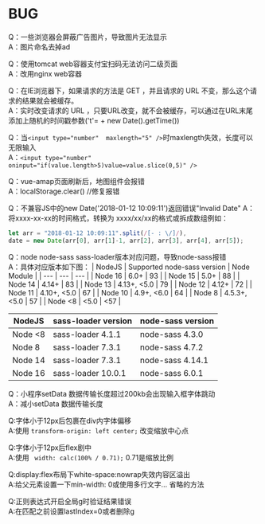 # BUG
Q：一些浏览器会屏蔽广告图片，导致图片无法显示  
A：图片命名去掉ad  

Q：使用tomcat web容器支付宝扫码无法访问二级页面  
A：改用nginx web容器  

Q：在IE浏览器下，如果请求的方法是 GET ，并且请求的 URL 不变，那么这个请求的结果就会被缓存。  
A：实时改变请求的 URL ，只要URL改变，就不会被缓存，可以通过在URL末尾添加上随机的时间戳参数('t'= + new Date().getTime())  

Q：当`<input type="number"  maxlength="5" />`时maxlength失效，长度可以无限输入    
A：`<input type="number" oninput="if(value.length>5)value=value.slice(0,5)" />`  

Q：vue-amap页面刷新后，地图组件会报错  
A：localStorage.clear() //修复报错 

Q：不兼容JS中的new Date('2018-01-12 10:09:11')返回错误"Invalid Date"
A：将xxxx-xx-xx的时间格式，转换为 xxxx/xx/xx的格式或拆成数组例如：
```javascript
let arr = "2018-01-12 10:09:11".split(/[- : \/]/),
date = new Date(arr[0], arr[1]-1, arr[2], arr[3], arr[4], arr[5]);
``` 

Q：node node-sass sass-loader版本对应问题，导致node-sass报错  
A：具体对应版本如下图：
| NodeJS | Supported node-sass version | Node Module |
| --- | --- | --- |
| Node 16 | 6.0+ | 93 |
| Node 15 | 5.0+ | 88 |
| Node 14 | 4.14+ | 83 |
| Node 13 | 4.13+, <5.0 | 79 |
| Node 12 | 4.12+ | 72 |
| Node 11 | 4.10+, <5.0 | 67 |
| Node 10 | 4.9+, <6.0 | 64 |
| Node 8 | 4.5.3+, <5.0 | 57 |
| Node <8 | <5.0 | <57 |

| NodeJS | sass-loader  version | node-sass version |
| --- | --- | --- |
| Node <8 | sass-loader 4.1.1 | node-sass 4.3.0 |
| Node 8 | sass-loader 7.3.1 | node-sass 4.7.2 |
| Node 14 | sass-loader 7.3.1 | node-sass 4.14.1 |
| Node 16 | sass-loader 10.0.1 | node-sass 6.0.1 |

Q：小程序setData 数据传输长度超过200kb会出现输入框字体跳动  
A：减小setData 数据传输长度

Q:字体小于12px后包裹在div内字体偏移  
A:使用 `transform-origin: left center;` 改变缩放中心点

Q:字体小于12px后flex剧中  
A:使用 ` width: calc(100% / 0.71);` 0.71是缩放比例  

Q:display:flex布局下white-space:nowrap失效内容区溢出  
A:给父元素设置一下min-width: 0或使用多行文字… 省略的方法

Q:正则表达式开启全局g时验证结果错误  
A:在匹配之前设置lastIndex=0或者删除g
